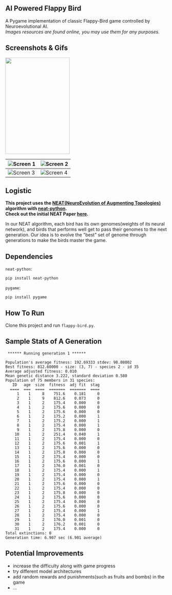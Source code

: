 ## AI Powered Flappy Bird
A Pygame implementation of classic Flappy-Bird game controlled by Neuroevolutional AI.<br/>
*Images resources are found online, you may use them for any purposes.*

## Screenshots & Gifs
<img src="https://linkpicture.com/q/%E5%BE%AE%E4%BF%A1%E5%9B%BE%E7%89%87_20200924201028.png" width=200 height=300>

|![Screen 1](https://www.linkpicture.com/q/1_34.gif) |![Screen 2](https://www.linkpicture.com/q/2_5.gif)|
|---------------------------------------------|---------------------------------------------|
|![Screen 3](https://www.linkpicture.com/q/3_4.gif) |![Screen 4](https://www.linkpicture.com/q/4_5.gif)|

## Logistic
**This project uses the [NEAT(NeuroEvolution of Augmenting Topologies)](https://en.wikipedia.org/wiki/Neuroevolution) algorithm with [neat-python](https://neat-python.readthedocs.io/en/latest/neat_overview.html).<br/>
Check out the initial NEAT Paper [here](http://nn.cs.utexas.edu/downloads/papers/stanley.cec02.pdf).**

In our NEAT algorithm, each bird has its own genomes(weights of its neural network), and birds that performs well get to pass their genomes to the next generation. Our idea is to evolve the "best" set of genome through generations to make the birds master the game.

## Dependencies
`neat-python`:
```
pip install neat-python
```

`pygame`:
```
pip install pygame
```

## How To Run
Clone this project and run `flappy-bird.py`.

## Sample Stats of A Generation
```
 ****** Running generation 1 ****** 

Population's average fitness: 192.69333 stdev: 98.08002
Best fitness: 812.60000 - size: (3, 7) - species 2 - id 35
Average adjusted fitness: 0.010
Mean genetic distance 3.222, standard deviation 0.580
Population of 75 members in 31 species:
   ID   age  size  fitness  adj fit  stag
  ====  ===  ====  =======  =======  ====
     1    1     8    751.6    0.181     0
     2    1     9    812.6    0.073     0
     3    1     2    175.4    0.000     0
     4    1     2    175.6    0.000     0
     5    1     2    175.6    0.000     0
     6    1     2    175.2    0.000     1
     7    1     2    175.2    0.000     1
     8    1     2    175.4    0.000     1
     9    1     2    175.8    0.000     0
    10    1     2    251.4    0.040     1
    11    1     2    175.4    0.000     0
    12    1     2    175.6    0.001     1
    13    1     2    175.6    0.000     0
    14    1     2    175.8    0.000     0
    15    1     2    175.4    0.000     0
    16    1     2    175.6    0.000     1
    17    1     2    176.0    0.001     0
    18    1     2    175.4    0.000     1
    19    1     2    175.4    0.000     0
    20    1     2    175.4    0.000     1
    21    1     2    175.6    0.000     0
    22    1     2    175.4    0.000     0
    23    1     2    175.8    0.000     0
    24    1     2    175.6    0.000     0
    25    1     2    175.4    0.000     0
    26    1     2    175.6    0.000     0
    27    1     2    175.4    0.000     1
    28    1     2    175.4    0.000     0
    29    1     2    176.0    0.001     0
    30    1     2    176.2    0.001     0
    31    1     2    175.4    0.000     0
Total extinctions: 0
Generation time: 6.907 sec (6.901 average)
```

## Potential Improvements 
- increase the difficulty along with game progress
- try different model architectures
- add random rewards and punishments(such as fruits and bombs) in the game
- ...

